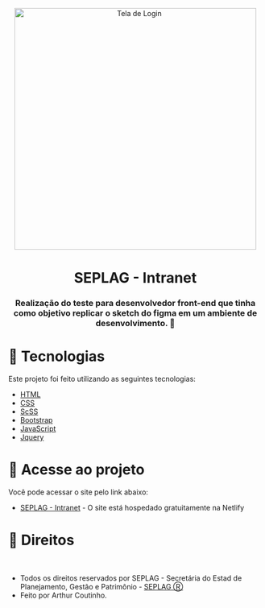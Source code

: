 <p align="center">
   <img src="preview.png" alt="Tela de Login" width="480px"/>
</p>

<h1 align="center">SEPLAG - Intranet</h1>

<h3 align="center">
  Realização do teste para desenvolvedor front-end que tinha como objetivo replicar o sketch do figma em um ambiente de desenvolvimento. 🚀
</h3>

# 🎇 Tecnologias

Este projeto foi feito utilizando as seguintes tecnologias:

* [HTML](https://developer.mozilla.org/pt-BR/docs/Web/HTML)
* [CSS](https://developer.mozilla.org/pt-BR/docs/Web/CSS)
* [ScSS](https://sass-lang.com/)
* [Bootstrap](https://getbootstrap.com/)
* [JavaScript](https://developer.mozilla.org/pt-BR/docs/Web/JavaScript)
* [Jquery](https://jquery.com/)


# 🎯 Acesse ao projeto

Você pode acessar o site pelo link abaixo:

- [SEPLAG - Intranet](#) - O site está hospedado gratuitamente na Netlify


# 💼 Direitos
​
- Todos os direitos reservados por SEPLAG - Secretária do Estad de Planejamento, Gestão e Patrimônio - [SEPLAG Ⓡ](http://www.seplag.al.gov.br/) <br>
- Feito por Arthur Coutinho.